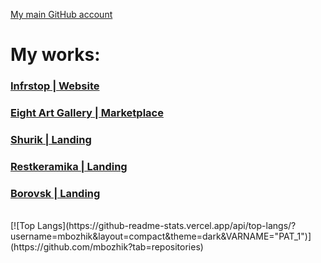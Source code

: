 [My main GitHub account](https://github.com/bozzhik)

# My works:
### [Infrstop | Website](https://github.com/mbozhik/infrastop)
### [Eight Art Gallery | Marketplace](https://github.com/mbozhik/gallery)
### [Shurik | Landing](https://github.com/mbozhik/shurik)
### [Restkeramika | Landing](https://github.com/mbozhik/restkeramika)
### [Borovsk | Landing](https://github.com/mbozhik/borovsk)

</br>
[![Top Langs](https://github-readme-stats.vercel.app/api/top-langs/?username=mbozhik&layout=compact&theme=dark&VARNAME="PAT_1")](https://github.com/mbozhik?tab=repositories)
